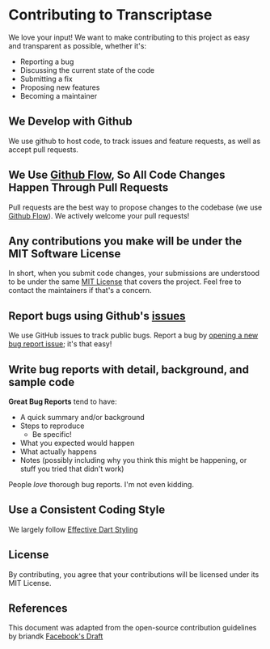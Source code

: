 # Contributing to Transcriptase
We love your input! We want to make contributing to this project as easy and transparent as possible, whether it's:

- Reporting a bug
- Discussing the current state of the code
- Submitting a fix
- Proposing new features
- Becoming a maintainer

## We Develop with Github
We use github to host code, to track issues and feature requests, as well as accept pull requests.

## We Use [Github Flow](https://guides.github.com/introduction/flow/index.html), So All Code Changes Happen Through Pull Requests
Pull requests are the best way to propose changes to the codebase (we use [Github Flow](https://guides.github.com/introduction/flow/index.html)). We actively welcome your pull requests!

## Any contributions you make will be under the MIT Software License
In short, when you submit code changes, your submissions are understood to be under the same [MIT License](http://choosealicense.com/licenses/mit/) that covers the project. Feel free to contact the maintainers if that's a concern.

## Report bugs using Github's [issues](https://github.com/sahej-dev/Snow/issues/new/choose)
We use GitHub issues to track public bugs. Report a bug by [opening a new bug report issue](https://github.com/sahej-dev/Snow/issues/new?assignees=&labels=bug&template=bug_report.yaml&title=%5BBug%5D%3A+); it's that easy!

## Write bug reports with detail, background, and sample code

**Great Bug Reports** tend to have:

- A quick summary and/or background
- Steps to reproduce
    - Be specific!
- What you expected would happen
- What actually happens
- Notes (possibly including why you think this might be happening, or stuff you tried that didn't work)

People *love* thorough bug reports. I'm not even kidding.

## Use a Consistent Coding Style
We largely follow [Effective Dart Styling](https://dart.dev/guides/language/effective-dart/style)

## License
By contributing, you agree that your contributions will be licensed under its MIT License.

## References
This document was adapted from the open-source contribution guidelines by briandk [Facebook's Draft](https://gist.github.com/briandk/3d2e8b3ec8daf5a27a62
)